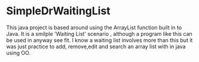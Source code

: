 # SimpleDrWaitingList
This java project is based around using the ArrayList function built in to Java.
It is a smilple 'Waiting List' scenario , although a program like this can be used in anyway see fit.
I know a waiting list involves more than this but it was just practice to add, remove,edit and search an array list with in java using OO.
